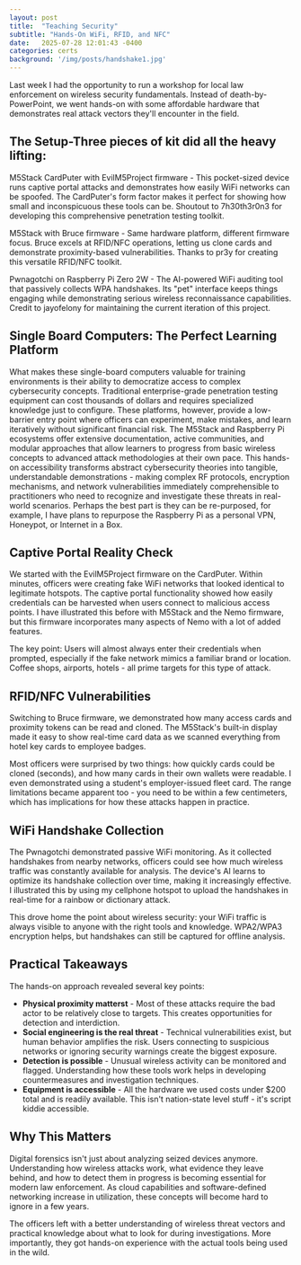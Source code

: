 ```yaml
---
layout: post
title:  "Teaching Security"
subtitle: "Hands-On WiFi, RFID, and NFC"
date:   2025-07-28 12:01:43 -0400
categories: certs
background: '/img/posts/handshake1.jpg'
---
```


<p>Last week I had the opportunity to run a workshop for local law enforcement on wireless security fundamentals. Instead of death-by-PowerPoint, we went hands-on with some affordable hardware that demonstrates real attack vectors they'll encounter in the field.</p>

<h2 class="section-heading">The Setup-Three pieces of kit did all the heavy lifting:</h2>

<p>M5Stack CardPuter with EvilM5Project firmware - This pocket-sized device runs captive portal attacks and demonstrates how easily WiFi networks can be spoofed. The CardPuter's form factor makes it perfect for showing how small and inconspicuous these tools can be. Shoutout to 7h30th3r0n3 for developing this comprehensive penetration testing toolkit.</p>

<p>M5Stack with Bruce firmware - Same hardware platform, different firmware focus. Bruce excels at RFID/NFC operations, letting us clone cards and demonstrate proximity-based vulnerabilities. Thanks to pr3y for creating this versatile RFID/NFC toolkit.</p>

<p>Pwnagotchi on Raspberry Pi Zero 2W - The AI-powered WiFi auditing tool that passively collects WPA handshakes. Its "pet" interface keeps things engaging while demonstrating serious wireless reconnaissance capabilities. Credit to jayofelony for maintaining the current iteration of this project.</p>

<h2 class="section-heading">Single Board Computers: The Perfect Learning Platform</h2>

<p>What makes these single-board computers valuable for training environments is their ability to democratize access to complex cybersecurity concepts. Traditional enterprise-grade penetration testing equipment can cost thousands of dollars and requires specialized knowledge just to configure. These platforms, however, provide a low-barrier entry point where officers can experiment, make mistakes, and learn iteratively without significant financial risk. The M5Stack and Raspberry Pi ecosystems offer extensive documentation, active communities, and modular approaches that allow learners to progress from basic wireless concepts to advanced attack methodologies at their own pace. This hands-on accessibility transforms abstract cybersecurity theories into tangible, understandable demonstrations - making complex RF protocols, encryption mechanisms, and network vulnerabilities immediately comprehensible to practitioners who need to recognize and investigate these threats in real-world scenarios. Perhaps the best part is they can be re-purposed, for example, I have plans to repurpose the Raspberry Pi as a personal VPN, Honeypot, or Internet in a Box.<p>

<h2 class="section-heading">Captive Portal Reality Check</h2>

<p>We started with the EvilM5Project firmware on the CardPuter. Within minutes, officers were creating fake WiFi networks that looked identical to legitimate hotspots. The captive portal functionality showed how easily credentials can be harvested when users connect to malicious access points. I have illustrated this before with M5Stack and the Nemo firmware, but this firmware incorporates many aspects of Nemo with a lot of added features.</p>

<p>The key point: Users will almost always enter their credentials when prompted, especially if the fake network mimics a familiar brand or location. Coffee shops, airports, hotels - all prime targets for this type of attack.

<h2 class="section-heading">RFID/NFC Vulnerabilities</h2>

<p>Switching to Bruce firmware, we demonstrated how many access cards and proximity tokens can be read and cloned. The M5Stack's built-in display made it easy to show real-time card data as we scanned everything from hotel key cards to employee badges.</p>

<p>Most officers were surprised by two things: how quickly cards could be cloned (seconds), and how many cards in their own wallets were readable. I even demonstrated using a student's employer-issued fleet card. The range limitations became apparent too - you need to be within a few centimeters, which has implications for how these attacks happen in practice.</p>

<h2 class="section-heading">WiFi Handshake Collection</h2>

<p>The Pwnagotchi demonstrated passive WiFi monitoring. As it collected handshakes from nearby networks, officers could see how much wireless traffic was constantly available for analysis. The device's AI learns to optimize its handshake collection over time, making it increasingly effective. I illustrated this by using my cellphone hotspot to upload the handshakes in real-time for a rainbow or dictionary attack.</p>

<p>This drove home the point about wireless security: your WiFi traffic is always visible to anyone with the right tools and knowledge. WPA2/WPA3 encryption helps, but handshakes can still be captured for offline analysis.</p>

<h2 class="section-heading">Practical Takeaways</h2>

<p>The hands-on approach revealed several key points:</p>

<ul>
    <li><strong>Physical proximity matterst</strong> - Most of these attacks require the bad actor to be relatively close to targets. This creates opportunities for detection and interdiction.</li>
    <li><strong>Social engineering is the real threat</strong> - Technical vulnerabilities exist, but human behavior amplifies the risk. Users connecting to suspicious networks or ignoring security warnings create the biggest exposure.</li>
    <li><strong>Detection is possible</strong> - Unusual wireless activity can be monitored and flagged. Understanding how these tools work helps in developing countermeasures and investigation techniques.</li>
    <li><strong>Equipment is accessible</strong> - All the hardware we used costs under $200 total and is readily available. This isn't nation-state level stuff - it's script kiddie accessible.</li>
</ul>

<h2 class="section-heading">Why This Matters</h2>

<p>Digital forensics isn't just about analyzing seized devices anymore. Understanding how wireless attacks work, what evidence they leave behind, and how to detect them in progress is becoming essential for modern law enforcement. As cloud capabilities and software-defined networking increase in utilization, these concepts will become hard to ignore in a few years.</p>

<p>The officers left with a better understanding of wireless threat vectors and practical knowledge about what to look for during investigations. More importantly, they got hands-on experience with the actual tools being used in the wild.</p>
